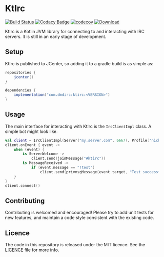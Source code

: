 # KtIrc

[![Build Status](https://travis-ci.org/csmith/KtIrc.svg?branch=master)](https://travis-ci.org/csmith/KtIrc)
[![Codacy Badge](https://api.codacy.com/project/badge/Grade/c01221cbf9cf413ba4d94cb8c80e334a)](https://www.codacy.com/app/csmith/KtIrc?utm_source=github.com&amp;utm_medium=referral&amp;utm_content=csmith/KtIrc&amp;utm_campaign=Badge_Grade)
[![codecov](https://codecov.io/gh/csmith/KtIrc/branch/master/graph/badge.svg)](https://codecov.io/gh/csmith/KtIrc)
[![Download](https://api.bintray.com/packages/dmdirc/releases/ktirc/images/download.svg)](https://bintray.com/dmdirc/releases/ktirc/_latestVersion)

KtIrc is a Kotlin JVM library for connecting to and interacting with IRC servers.
It is still in an early stage of development.

## Setup

KtIrc is published to JCenter, so adding it to a gradle build is as simple as:

```groovy
repositories {
    jcenter()
}

dependencies {
    implementation("com.dmdirc:ktirc:<VERSION>")
}
```

## Usage

The main interface for interacting with KtIrc is the `IrcClientImpl` class. A
simple bot might look like:

```kotlin
val client = IrcClientImpl(Server("my.server.com", 6667), Profile("nick", "realName", "userName"))
client.onEvent { event ->
    when (event) {
        is ServerWelcome ->
            client.send(joinMessage("#ktirc"))
        is MessageReceived ->
            if (event.message == "!test")
                client.send(privmsgMessage(event.target, "Test successful!"))
    }
}
client.connect()
```

## Contributing

Contributing is welcomed and encouraged! Please try to add unit tests for new features,
and maintain a code style consistent with the existing code.

## Licence

The code in this repository is released under the MIT licence. See the
[LICENCE](LICENCE) file for more info.